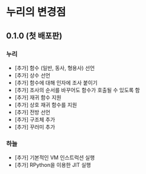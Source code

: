 # 누리의 변경점

## 0.1.0 (첫 배포판)

### 누리

- [추가] 함수 (일반, 동사, 형용사) 선언
- [추가] 상수 선언
- [추가] 함수에 대해 인자에 조사 붙이기
- [추가] 조사의 순서를 바꾸어도 함수가 호출될 수 있도록 함
- [추가] 재귀 함수 지원
- [추가] 상호 재귀 함수를 지원 
- [추가] 전방 선언
- [추가] 구조체 추가
- [추가] 꾸러미 추가

### 하늘

- [추가] 기본적인 VM 인스트럭션 실행
- [추가] RPython을 이용한 JIT 실행